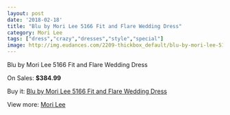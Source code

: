 ```yaml
---
layout: post
date: '2018-02-18'
title: "Blu by Mori Lee 5166 Fit and Flare Wedding Dress"
category: Mori Lee
tags: ["dress","crazy","dresses","style","special"]
image: http://img.eudances.com/2209-thickbox_default/blu-by-mori-lee-5166-fit-and-flare-wedding-dress.jpg
---
```

Blu by Mori Lee 5166 Fit and Flare Wedding Dress

On Sales: **$384.99**
<a href="https://www.eudances.com/en/mori-lee/740-blu-by-mori-lee-5166-fit-and-flare-wedding-dress.html"><amp-img layout="responsive" width="600" height="600" src="//img.eudances.com/2209-thickbox_default/blu-by-mori-lee-5166-fit-and-flare-wedding-dress.jpg" alt="Blu by Mori Lee 5166 Fit and Flare Wedding Dress 0" /></a>
<a href="https://www.eudances.com/en/mori-lee/740-blu-by-mori-lee-5166-fit-and-flare-wedding-dress.html"><amp-img layout="responsive" width="600" height="600" src="//img.eudances.com/2211-thickbox_default/blu-by-mori-lee-5166-fit-and-flare-wedding-dress.jpg" alt="Blu by Mori Lee 5166 Fit and Flare Wedding Dress 1" /></a>
<a href="https://www.eudances.com/en/mori-lee/740-blu-by-mori-lee-5166-fit-and-flare-wedding-dress.html"><amp-img layout="responsive" width="600" height="600" src="//img.eudances.com/2210-thickbox_default/blu-by-mori-lee-5166-fit-and-flare-wedding-dress.jpg" alt="Blu by Mori Lee 5166 Fit and Flare Wedding Dress 2" /></a>

Buy it: [Blu by Mori Lee 5166 Fit and Flare Wedding Dress](https://www.eudances.com/en/mori-lee/740-blu-by-mori-lee-5166-fit-and-flare-wedding-dress.html "Blu by Mori Lee 5166 Fit and Flare Wedding Dress")

View more: [Mori Lee](https://www.eudances.com/en/9-mori-lee "Mori Lee")
